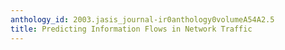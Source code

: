 ```yaml
---
anthology_id: 2003.jasis_journal-ir0anthology0volumeA54A2.5
title: Predicting Information Flows in Network Traffic
---
```

